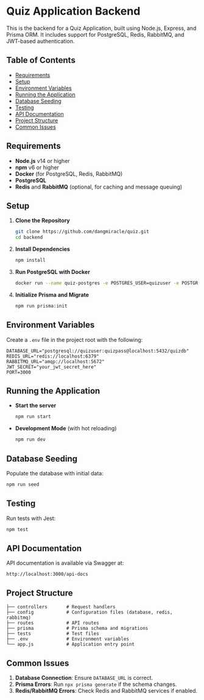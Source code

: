 
# Quiz Application Backend

This is the backend for a Quiz Application, built using Node.js, Express, and Prisma ORM. It includes support for PostgreSQL, Redis, RabbitMQ, and JWT-based authentication.

## Table of Contents
- [Requirements](#requirements)
- [Setup](#setup)
- [Environment Variables](#environment-variables)
- [Running the Application](#running-the-application)
- [Database Seeding](#database-seeding)
- [Testing](#testing)
- [API Documentation](#api-documentation)
- [Project Structure](#project-structure)
- [Common Issues](#common-issues)

## Requirements
- **Node.js** v14 or higher
- **npm** v6 or higher
- **Docker** (for PostgreSQL, Redis, RabbitMQ)
- **PostgreSQL**
- **Redis** and **RabbitMQ** (optional, for caching and message queuing)

## Setup
1. **Clone the Repository**
   ```bash
   git clone https://github.com/dangmiracle/quiz.git
   cd backend
   ```

2. **Install Dependencies**
   ```bash
   npm install
   ```

3. **Run PostgreSQL with Docker**
   ```bash
   docker run --name quiz-postgres -e POSTGRES_USER=quizuser -e POSTGRES_PASSWORD=quizpass -e POSTGRES_DB=quizdb -p 5432:5432 -d postgres
   ```

4. **Initialize Prisma and Migrate**
   ```bash
   npm run prisma:init
   ```

## Environment Variables
Create a `.env` file in the project root with the following:
```plaintext
DATABASE_URL="postgresql://quizuser:quizpass@localhost:5432/quizdb"
REDIS_URL="redis://localhost:6379"
RABBITMQ_URL="amqp://localhost:5672"
JWT_SECRET="your_jwt_secret_here"
PORT=3000
```

## Running the Application
- **Start the server**
  ```bash
  npm run start
  ```
- **Development Mode** (with hot reloading)
  ```bash
  npm run dev
  ```

## Database Seeding
Populate the database with initial data:
```bash
npm run seed
```

## Testing
Run tests with Jest:
```bash
npm test
```

## API Documentation
API documentation is available via Swagger at:
```
http://localhost:3000/api-docs
```

## Project Structure
```
├── controllers       # Request handlers
├── config            # Configuration files (database, redis, rabbitmq)
├── routes            # API routes
├── prisma            # Prisma schema and migrations
├── tests             # Test files
├── .env              # Environment variables
└── app.js            # Application entry point
```

## Common Issues
1. **Database Connection**: Ensure `DATABASE_URL` is correct.
2. **Prisma Errors**: Run `npx prisma generate` if the schema changes.
3. **Redis/RabbitMQ Errors**: Check Redis and RabbitMQ services if enabled.
